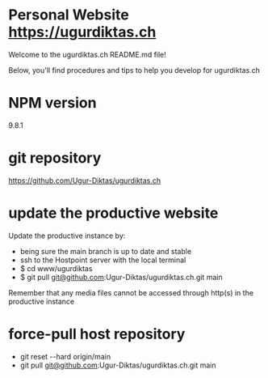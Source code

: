 # Personal Website https://ugurdiktas.ch

Welcome to the ugurdiktas.ch README.md file! 

Below, you'll find procedures and tips to help you develop for ugurdiktas.ch

# NPM version

9.8.1

# git repository

https://github.com/Ugur-Diktas/ugurdiktas.ch

# update the productive website

Update the productive instance by:

- being sure the main branch is up to date and stable
- ssh to the Hostpoint server with the local terminal
- $ cd www/ugurdiktas
- $ git pull git@github.com:Ugur-Diktas/ugurdiktas.ch.git main

Remember that any media files cannot be accessed through http(s) in the productive instance

# force-pull host repository

- git reset --hard origin/main
- git pull git@github.com:Ugur-Diktas/ugurdiktas.ch.git main
